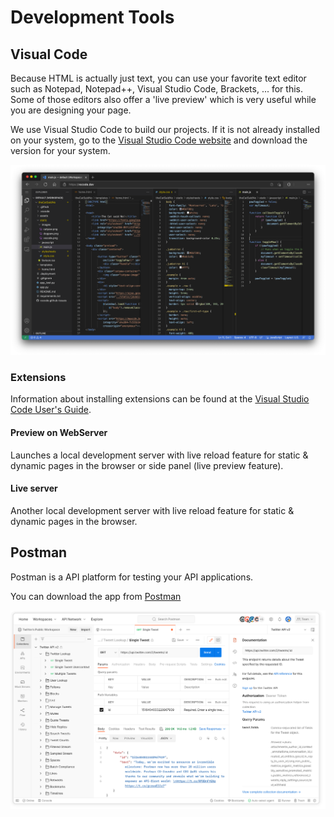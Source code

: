 # Development Tools

## Visual Code

Because HTML is actually just text, you can use your favorite text editor such as Notepad, Notepad++, Visual Studio Code, Brackets, ... for this. Some of those editors also offer a 'live preview' which is very useful while you are designing your page.

We use Visual Studio Code to build our projects. If it is not already installed on your system, go to the [Visual Studio Code website](https://code.visualstudio.com/) and download the version for your system. 

![IMAGE](./images/image1.png)

### Extensions

Information about installing extensions can be found at the  [Visual Studio Code User's Guide](https://code.visualstudio.com/docs/editor/extension-marketplace).

#### Preview on WebServer

Launches a local development server with live reload feature for static & dynamic pages in the browser or side panel (live preview feature).

#### Live server

Another local development server with live reload feature for static & dynamic pages in the browser.

<!--
#### Vue Language Features (Volar)

Volar gives you syntax highlighting, TypeScript support, and intellisense for template expressions and component props within Vue components.

## Node.js

Node.js is an open-source, cross-platform JavaScript runtime environment.

Just install the current version from [nodejs.org](https://nodejs.org/en)
-->
## Postman

Postman is a API platform for testing your API applications. 

You can download the app from [Postman](https://www.postman.com/downloads/)

![IMAGE](./images/image2.png)

